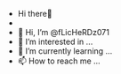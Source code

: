 -  Hi there👋
-    
- 👋 Hi, I’m @fLicHeRDz071
- 👀 I’m interested in ...
- 🌱 I’m currently learning ...
- 📫 How to reach me ...

<!---
fLicHeRDz071/fLicHeRDz071 is a ✨ special ✨ repository because its `README.md` (this file) appears on your GitHub profile.
You can click the Preview link to take a look at your changes.
--->
